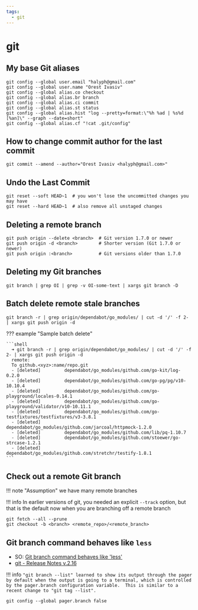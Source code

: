 ```yaml
---
tags:
  - git
---
```


# git


## My base Git aliases

```
git config --global user.email "halyph@gmail.com"
git config --global user.name "Orest Ivasiv"
git config --global alias.co checkout
git config --global alias.br branch
git config --global alias.ci commit
git config --global alias.st status
git config --global alias.hist "log --pretty=format:\"%h %ad | %s%d [%an]\" --graph --date=short"
git config --global alias.cf "!cat .git/config"
```

## How to change commit author for the last commit

```
git commit --amend --author="Orest Ivasiv <halyph@gmail.com>"
```

## Undo the Last Commit

```shell
git reset --soft HEAD~1  # you won't lose the uncommitted changes you may have
git reset --hard HEAD~1  # also remove all unstaged changes
```

## Deleting a remote branch

```shell
git push origin --delete <branch>  # Git version 1.7.0 or newer
git push origin -d <branch>        # Shorter version (Git 1.7.0 or newer)
git push origin :<branch>          # Git versions older than 1.7.0
```

## Deleting my Git branches

```shell
git branch | grep OI | grep -v OI-some-text | xargs git branch -D
```

## Batch delete remote stale branches

```shell
git branch -r | grep origin/dependabot/go_modules/ | cut -d '/' -f 2- | xargs git push origin -d
```

??? example "Sample batch delete"

    ```shell
      ➜ git branch -r | grep origin/dependabot/go_modules/ | cut -d '/' -f 2- | xargs git push origin -d
      remote:
      To github.<xyz>:name/repo.git
      - [deleted]         dependabot/go_modules/github.com/go-kit/log-0.2.0
      - [deleted]         dependabot/go_modules/github.com/go-pg/pg/v10-10.10.4
      - [deleted]         dependabot/go_modules/github.com/go-playground/locales-0.14.1
      - [deleted]         dependabot/go_modules/github.com/go-playground/validator/v10-10.11.1
      - [deleted]         dependabot/go_modules/github.com/go-testfixtures/testfixtures/v3-3.8.1
      - [deleted]         dependabot/go_modules/github.com/jarcoal/httpmock-1.2.0
      - [deleted]         dependabot/go_modules/github.com/lib/pq-1.10.7
      - [deleted]         dependabot/go_modules/github.com/stoewer/go-strcase-1.2.1
      - [deleted]         dependabot/go_modules/github.com/stretchr/testify-1.8.1
    ```

## Check out a remote Git branch

!!! note "Assumption"
    we have many remote branches

!!! info
    In earlier versions of git, you needed an explicit `--track` option, but that is the default now when you are branching off a remote branch

```shell
git fetch --all --prune
git checkout -b <branch> <remote_repo>/<remote_branch>
```

## Git branch command behaves like `less`

- SO: [Git branch command behaves like 'less'](https://stackoverflow.com/questions/48341920/git-branch-command-behaves-like-less)
- [git - Release Notes v.2.16](https://github.com/git/git/blob/master/Documentation/RelNotes/2.16.0.txt#L85)

!!! info
    ```
    "git branch --list" learned to show its output through the pager by
    default when the output is going to a terminal, which is controlled
    by the pager.branch configuration variable.  This is similar to a
    recent change to "git tag --list".
    ```

```shell
git config --global pager.branch false
```
